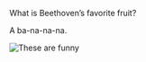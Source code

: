What is Beethoven’s favorite fruit?

A ba-na-na-na. <!-- .element: class="fragment" -->

![These are funny](https://iamcarrico.github.io/dns-what-do-all-these-letters-mean/images/dad/minions.gif)
